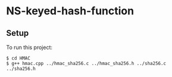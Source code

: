 # NS-keyed-hash-function

## Setup
To run this project:

```
$ cd HMAC
$ g++ hmac.cpp ../hmac_sha256.c ../hmac_sha256.h ../sha256.c ../sha256.h
